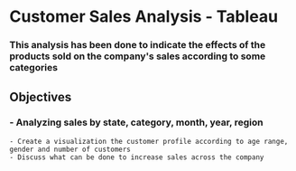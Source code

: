 # Customer Sales Analysis - Tableau
### This analysis has been done to indicate the effects of the products sold on the company's sales according to some categories

## Objectives
### - Analyzing sales by state, category, month, year, region
    - Create a visualization the customer profile according to age range, gender and number of customers
    - Discuss what can be done to increase sales across the company
